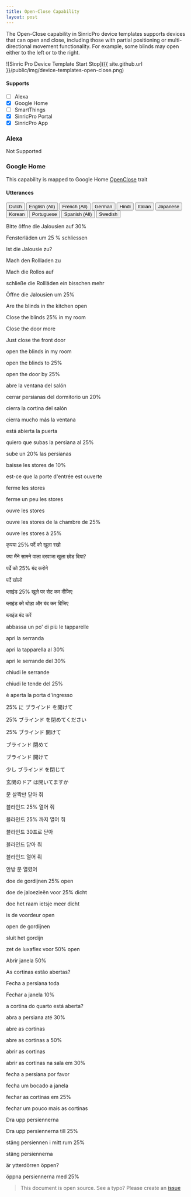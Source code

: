 ```yaml
---
title: Open-Close Capability
layout: post
---
```


The Open-Close capability in SinricPro device templates supports devices that can open and close, including those with partial positioning or multi-directional movement functionality. For example, some blinds may open either to the left or to the right.

![Sinric Pro Device Template Start Stop]({{ site.github.url }}/public/img/device-templates-open-close.png)


#### Supports

- [ ] Alexa
- [x] Google Home
- [ ] SmartThings
- [x] SinricPro Portal
- [x] SinricPro App

### Alexa

Not Supported 

### Google Home

This capability is mapped to Google Home [OpenClose](https://developers.home.google.com/cloud-to-cloud/traits/openclose) trait

#### Utterances

<!-- Google Home Language Tabs -->
<div class="tab">
  <button class="tablinks active" onclick="openLanguage(event, 'gh-nl-NL')">Dutch</button>
  <button class="tablinks" onclick="openLanguage(event, 'gh-en-US')">English (All)</button>
  <button class="tablinks" onclick="openLanguage(event, 'gh-fr-FR')">French (All)</button>
  <button class="tablinks" onclick="openLanguage(event, 'gh-de-DE')">German</button>  
  <button class="tablinks" onclick="openLanguage(event, 'gh-hi-IN')">Hindi</button>
  <button class="tablinks" onclick="openLanguage(event, 'gh-it-IT')">Italian</button>
  <button class="tablinks" onclick="openLanguage(event, 'gh-ja-JP')">Japanese</button>
  <button class="tablinks" onclick="openLanguage(event, 'gh-ko-KR')">Korean</button>
  <button class="tablinks" onclick="openLanguage(event, 'gh-pt-BR')">Portuguese</button>
  <button class="tablinks" onclick="openLanguage(event, 'gh-es-ES')">Spanish (All)</button>
  <button class="tablinks" onclick="openLanguage(event, 'gh-sv-SE')">Swedish</button>
</div>

<div id="gh-de-DE" class="tabcontent"> 
<p>Bitte öffne die Jalousien auf 30%</p>
<p>Fensterläden um 25 % schliessen</p>
<p>Ist die Jalousie zu?</p>
<p>Mach den Rollladen zu</p>
<p>Mach die Rollos auf</p>
<p>schließe die Rollläden ein bisschen mehr</p>
<p>Öffne die Jalousien um 25%</p>
</div>

<div id="gh-en-US" class="tabcontent">
<p>Are the blinds in the kitchen open</p>
<p>Close the blinds 25% in my room</p>
<p>Close the door more</p>
<p>Just close the front door</p>
<p>open the blinds in my room</p>
<p>open the blinds to 25%</p>
<p>open the door by 25%</p>
</div>

<div id="gh-es-ES" class="tabcontent">
<p>abre la ventana del salón</p>
<p>cerrar persianas del dormitorio un 20%</p>
<p>cierra la cortina del salón</p>
<p>cierra mucho más la ventana</p>
<p>está abierta la puerta</p>
<p>quiero que subas la persiana al 25%</p>
<p>sube un 20% las persianas</p>
</div>

<div id="gh-fr-FR" class="tabcontent">
<p>baisse les stores de 10%</p>
<p>est-ce que la porte d'entrée est ouverte</p>
<p>ferme les stores</p>
<p>ferme un peu les stores</p>
<p>ouvre les stores</p>
<p>ouvre les stores de la chambre de 25%</p>
<p>ouvre les stores à 25%</p>
</div>

<div id="gh-hi-IN" class="tabcontent">
<p>कृपया 25% पर्दे को खुला रखो</p>
<p>क्या मैंने सामने वाला दरवाजा खुला छोड दिया?</p>
<p>पर्दे को 25% बंद करोगे</p>
<p>पर्दे खोलो</p>
<p>ब्लाइंड 25% खुले पर सेट कर दीजिए</p>
<p>ब्लाइंड को थोड़ा और बंद कर दिजिए</p>
<p>ब्लाइंड बंद करें</p>
</div>

<div id="gh-it-IT" class="tabcontent">
<p>abbassa un po' di più le tapparelle</p>
<p>apri la serranda</p>
<p>apri la tapparella al 30%</p>
<p>apri le serrande del 30%</p>
<p>chiudi le serrande</p>
<p>chiudi le tende del 25%</p>
<p>è aperta la porta d'ingresso</p>
</div>

<div id="gh-ja-JP" class="tabcontent">
<p>25% に ブラインド を開けて</p>
<p>25% ブラインド を閉めてください</p>
<p>25% ブラインド 開けて</p>
<p>ブラインド 閉めて</p>
<p>ブラインド 開けて</p>
<p>少し ブラインド を閉じて</p>
<p>玄関のドア は開いてますか</p>
</div>

<div id="gh-ko-KR" class="tabcontent">
<p>문 살짝만 닫아 줘</p>
<p>블라인드 25% 열어 줘</p>
<p>블라인드 25% 까지 열어 줘</p>
<p>블라인드 30프로 닫아</p>
<p>블라인드 닫아 줘</p>
<p>블라인드 열어 줘</p>
<p>안방 문 열렸어</p>
</div>

<div id="gh-nl-NL" class="tabcontent" style="display: block;">
<p>doe de gordijnen 25% open</p>
<p>doe de jaloezieën voor 25% dicht</p>
<p>doe het raam ietsje meer dicht</p>
<p>is de voordeur open</p>
<p>open de gordijnen</p>
<p>sluit het gordijn</p>
<p>zet de luxaflex voor 50% open</p>
</div>

<div id="gh-pt-BR" class="tabcontent">
<p>Abrir janela 50%</p>
<p>As cortinas estão abertas?</p>
<p>Fecha a persiana toda</p>
<p>Fechar a janela 10%</p>
<p>a cortina do quarto está aberta?</p>
<p>abra a persiana até 30%</p>
<p>abre as cortinas</p>
<p>abre as cortinas a 50%</p>
<p>abrir as cortinas</p>
<p>abrir as cortinas na sala em 30%</p>
<p>fecha a persiana por favor</p>
<p>fecha um bocado a janela</p>
<p>fechar as cortinas em 25%</p>
<p>fechar um pouco mais as cortinas</p>
</div>

<div id="gh-sv-SE" class="tabcontent">
<p>Dra upp persiennerna</p>
<p>Dra upp persiennerna till 25%</p>
<p>stäng persiennen i mitt rum 25%</p>
<p>stäng persiennerna</p>
<p>är ytterdörren öppen?</p>
<p>öppna persiennerna med 25%</p>
</div>

> This document is open source. See a typo? Please create an [issue](https://github.com/sinricpro/help-docs)
